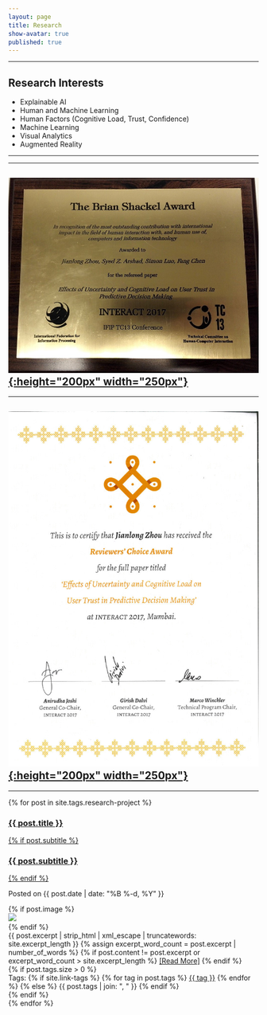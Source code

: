 ```yaml
---
layout: page
title: Research
show-avatar: true
published: true
---
```



----
## Research Interests
- Explainable AI
- Human and Machine Learning
- Human Factors (Cognitive Load, Trust, Confidence)
- Machine Learning
- Visual Analytics
- Augmented Reality


----
<!---
<div style="width:600px; height:400px; overflow:scroll; overflow-x: hidden; overflow-y: hidden;">
      <a href="http://ifip-tc13.org/awards/">
        <img style=" float:center; display:inline"  src="/img/INTERACT2017_Award_The Brian Shackel Award.jpg" 
             title="The Brian Shackel Award" 
             width="250" height="200" alt="best paper award" hspace="20" /></a>
      <a href="/img/INTERACT2017_Award_small.jpg">
        <img style=" float:center; display:inline"  src="/img/INTERACT2017_Award_small.jpg" 
             title="Reviewers' Choice Award"
             width="200" height="300" alt="Reviews' Choice Award" hspace="20" /></a>
 </div>
--->
---------- 
[![BSA](/img/INTERACT2017_Award_Brian_Shackel.jpg){:height="200px" width="250px"}](http://ifip-tc13.org/awards/)
----------
----------
[![RCA](/img/INTERACT2017_Award_small.jpg){:height="200px" width="250px"}](/img/INTERACT2017_Award_small.jpg)
----------

----




<div class="posts-list">
  {% for post in site.tags.research-project %}
  <article class="post-preview">
    <a href="{{ post.url | prepend: site.baseurl }}">
      <h3 class="post-title">{{ post.title }}</h3>
      {% if post.subtitle %}
      <h3 class="post-subtitle">
        {{ post.subtitle }}
      </h3>
      {% endif %}
    </a>
    <p class="post-meta">
      Posted on {{ post.date | date: "%B %-d, %Y" }}
    </p>
    <div class="post-entry-container">
      {% if post.image %}
      <div class="post-image">
        <a href="{{ post.url | prepend: site.baseurl }}">
          <img src="{{ post.image }}">
        </a>
      </div>
      {% endif %}
      <div class="post-entry">
        {{ post.excerpt | strip_html | xml_escape | truncatewords: site.excerpt_length }}
        {% assign excerpt_word_count = post.excerpt | number_of_words %}
        {% if post.content != post.excerpt or excerpt_word_count > site.excerpt_length %}
          <a href="{{ post.url | prepend: site.baseurl }}" class="post-read-more">[Read&nbsp;More]</a>
        {% endif %}
      </div>
    </div>
    {% if post.tags.size > 0 %}
    <div class="blog-tags">
      Tags:
      {% if site.link-tags %}
      {% for tag in post.tags %}
      <a href="{{ site.baseurl }}/tags#{{ tag }}">{{ tag }}</a>
      {% endfor %}
      {% else %}
        {{ post.tags | join: ", " }}
      {% endif %}
    </div>
    {% endif %}

   </article>
  {% endfor %}
</div>


